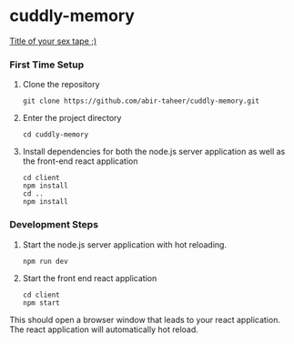 # cuddly-memory
[Title of your sex tape ;)](https://www.youtube.com/watch?v=MeIc6dh_YL4)

### First Time Setup
1. Clone the repository 
    ```
    git clone https://github.com/abir-taheer/cuddly-memory.git
    ```
2. Enter the project directory 
    ```
    cd cuddly-memory
    ```
3. Install dependencies for both the node.js server application as well as the front-end react application
    ```
    cd client
    npm install 
    cd ..
    npm install
    ```

### Development Steps
1. Start the node.js server application with hot reloading.
    ```
    npm run dev
    ```
2. Start the front end react application
    ```
    cd client 
    npm start
    ```

This should open a browser window that leads to your react application. The react application will automatically hot reload.